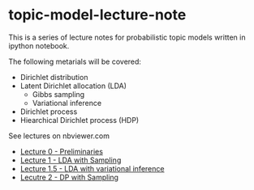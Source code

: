 topic-model-lecture-note
========================

This is a series of lecture notes for probabilistic topic models written in ipython notebook.

The following metarials will be covered:

* Dirichlet distribution
* Latent Dirichlet allocation (LDA)
  * Gibbs sampling
  * Variational inference
* Dirichlet process
* Hiearchical Dirichlet process (HDP)

See lectures on nbviewer.com
* [Lecture 0 - Preliminaries](http://nbviewer.ipython.org/github/UnILabKAIST/topic-model-lecture-note/blob/master/lecture0.ipynb)
* [Lecture 1 - LDA with Sampling](http://nbviewer.ipython.org/github/UnILabKAIST/topic-model-lecture-note/blob/master/lecture1-lda.ipynb)
* [Lecture 1.5 - LDA with variational inference](http://nbviewer.ipython.org/github/UnILabKAIST/topic-model-lecture-note/blob/master/lecture1.5-lda-vb.ipynb)
* [Lecutre 2 - DP with Sampling](http://nbviewer.ipython.org/github/UnILabKAIST/topic-model-lecture-note/blob/master/lecture2-bnp.ipynb)
